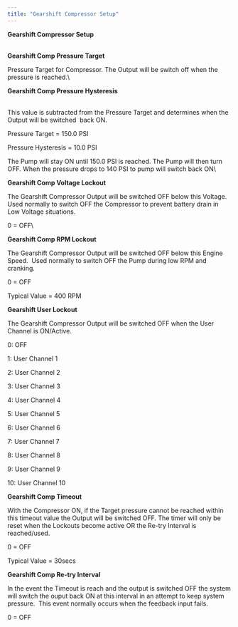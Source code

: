 ```yaml
---
title: "Gearshift Compressor Setup"
---
```


**Gearshift Compressor Setup**

\
**Gearshift Comp Pressure Target**


Pressure Target for Compressor. The Output will be switch off when the pressure is reached.\

**Gearshift Comp Pressure Hysteresis**&nbsp;

\
This value is subtracted from the Pressure Target and determines when the Output will be switched&nbsp; back ON.


Pressure Target = 150.0 PSI

Pressure Hysteresis = 10.0 PSI


The Pump will stay ON until 150.0 PSI is reached. The Pump will then turn OFF. When the pressure drops to 140 PSI to pump will switch back ON\

**Gearshift Comp Voltage Lockout**&nbsp;


The Gearshift Compressor Output will be switched OFF below this Voltage.&nbsp; Used normally to switch OFF the Compressor to prevent battery drain in Low Voltage situations.


&#48; = OFF\

**Gearshift Comp RPM Lockout**&nbsp;


The Gearshift Compressor Output will be switched OFF below this Engine Speed.&nbsp; Used normally to switch OFF the Pump during low RPM and cranking.


&#48; = OFF


Typical Value = 400 RPM


**Gearshift User Lockout**&nbsp;


The Gearshift Compressor Output will be switched OFF when the User Channel is ON/Active.


&#48;: OFF

&#49;: User Channel 1

&#50;: User Channel 2

&#51;: User Channel 3

&#52;: User Channel 4

&#53;: User Channel 5

&#54;: User Channel 6

&#55;: User Channel 7

&#56;: User Channel 8

&#57;: User Channel 9

&#49;0: User Channel 10


**Gearshift Comp Timeout**&nbsp;


With the Compressor ON, if the Target pressure cannot be reached within this timeout value the Output will be switched OFF. The timer will only be reset when the Lockouts become active OR the Re-try Interval is reached/used.


&#48; = OFF


Typical Value = 30secs


**Gearshift Comp Re-try Interval**&nbsp;


In the event the Timeout is reach and the output is switched OFF the system will switch the ouput back ON at this interval in an attempt to keep system pressure.&nbsp; This event normally occurs when the feedback input fails.


&#48; = OFF
